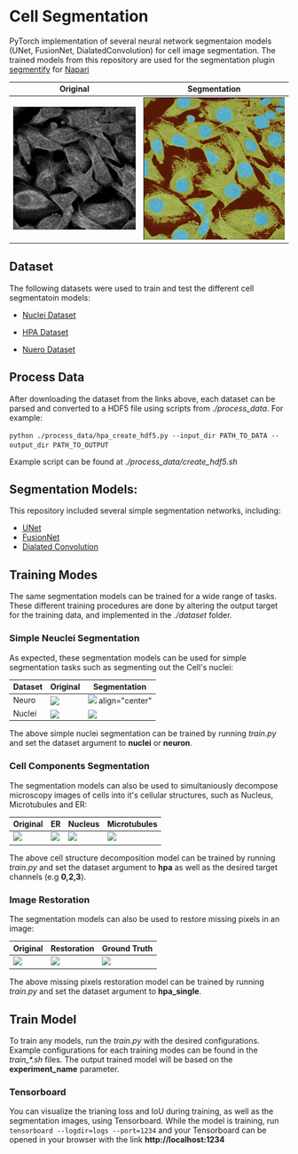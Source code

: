 # Cell Segmentation

PyTorch implementation of several neural network segmentaion models (UNet, FusionNet, DialatedConvolution) for cell image segmentation. The trained models from this repository are used for the segmentation plugin [segmentify](https://github.com/transformify-plugins/segmentify) for [Napari](https://github.com/napari/napari)

| Original | Segmentation |
| --- | --- |
| ![](figs/original.png) | ![](figs/segmentation.png) |

## Dataset

The following datasets were used to train and test the different cell segmentatoin models:

- [Nuclei Dataset](https://www.kaggle.com/c/data-science-bowl-2018/overview)

- [HPA Dataset](https://www.kaggle.com/c/human-protein-atlas-image-classification)

- [Nuero Dataset](http://neurofinder.codeneuro.org/)


## Process Data

After downloading the dataset from the links above, each dataset can be parsed and converted to a HDF5 file using scripts from *./process_data*. For example:

```python ./process_data/hpa_create_hdf5.py --input_dir PATH_TO_DATA --output_dir PATH_TO_OUTPUT```

Example script can be found at *./process_data/create_hdf5.sh*


## Segmentation Models:
This repository included several simple segmentation networks, including:

- [UNet](https://arxiv.org/abs/1505.04597)
- [FusionNet](https://arxiv.org/pdf/1612.05360.pdf)
- [Dialated Convolution](https://arxiv.org/abs/1511.07122)


## Training Modes
The same segmentation models can be trained for a wide range of tasks. These different training procedures are done by altering the output target for the training data, and implemented in the *./dataset* folder. 

### Simple Neuclei Segmentation

As expected, these segmentation models can be used for simple segmentation tasks such as segmenting out the Cell's nuclei:

| Dataset | Original | Segmentation |
| --- | --- | --- |
| Neuro | <img src="https://github.com/marshuang80/CellSegmentation/blob/master/figs/neuro_original.png" width="40%" align="center"> | <img src="https://github.com/marshuang80/CellSegmentation/blob/master/figs/neuro_segmentation.png" width="40%"> align="center"|
| Nuclei | <img src="https://github.com/marshuang80/CellSegmentation/blob/master/figs/nuclei_original.png" width="40%" align="center"> | <img src="https://github.com/marshuang80/CellSegmentation/blob/master/figs/nuclei_segmentation.png" width="40%" align="center"> | 

The above simple nuclei segmentation can be trained by running *train.py* and set the dataset argument to **nuclei** or **neuron**.


### Cell Components Segmentation

The segmentation models can also be used to simultaniously decompose microscopy images of cells into it's cellular structures, such as Nucleus, Microtubules and ER: 

| Original | ER | Nucleus | Microtubules | 
| --- | --- | --- | --- |
| ![](figs/hpa_original.png) | ![](figs/er_segmentation.png) | ![](figs/nucleus_segmentation.png) | ![](figs/microtubules_segmentation.png) |

The above cell structure decomposition model can be trained by running *train.py* and set the dataset argument to **hpa** as well as the desired target channels (e.g **0,2,3**). 


### Image Restoration

The segmentation models can also be used to restore missing pixels in an image:

| Original | Restoration | Ground Truth | 
| --- | --- | --- |
| ![](figs/original_restore.png) | ![](figs/results_restore.png) | ![](figs/truth_restore.png) |

The above missing pixels restoration model can be trained by running *train.py* and set the dataset argument to **hpa_single**. 


## Train Model 

To train any models, run the *train.py* with the desired configurations. Example configurations for each training modes can be found in the *train_\*.sh* files. The output trained model will be based on the **experiment_name** parameter. 


### Tensorboard 

You can visualize the trianing loss and IoU during training, as well as the segmentation images, using Tensorboard. While the model is training, run ```tensorboard --logdir=logs --port=1234``` and your Tensorboard can be opened in your browser with the link **http://localhost:1234**
